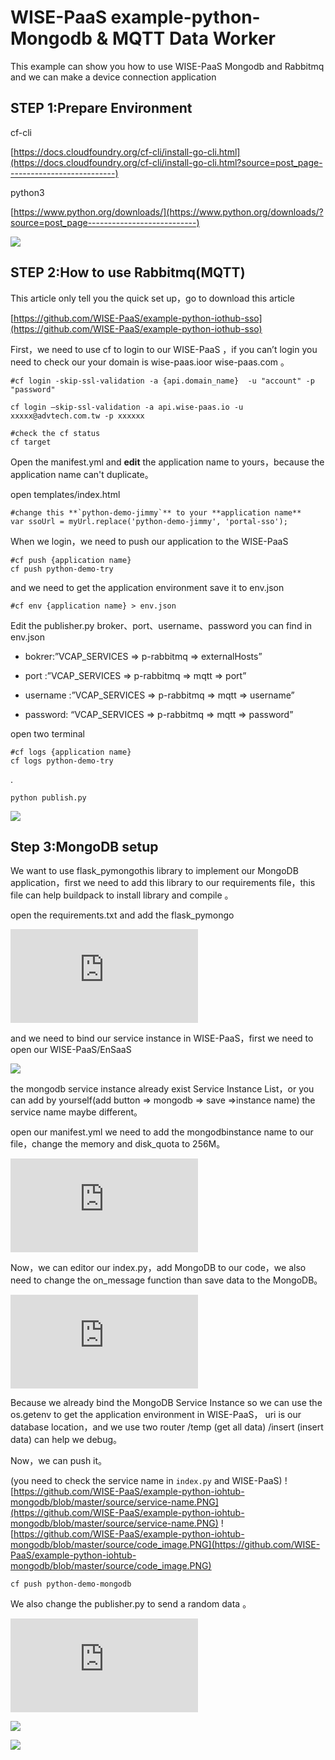 
# WISE-PaaS example-python-Mongodb & MQTT Data Worker

This example can show you how to use WISE-PaaS Mongodb and Rabbitmq and we can make a device connection application

## STEP 1:Prepare Environment

cf-cli

[https://docs.cloudfoundry.org/cf-cli/install-go-cli.html](https://docs.cloudfoundry.org/cf-cli/install-go-cli.html?source=post_page---------------------------)

python3

[https://www.python.org/downloads/](https://www.python.org/downloads/?source=post_page---------------------------)

![](https://cdn-images-1.medium.com/max/2000/1*iJwh3dROjmveF8x1rC6zag.png)

## STEP 2:How to use Rabbitmq(MQTT)

This article only tell you the quick set up，go to download this article

[https://github.com/WISE-PaaS/example-python-iothub-sso](https://github.com/WISE-PaaS/example-python-iothub-sso)

First，we need to use cf to login to our WISE-PaaS ，if you can’t login you need to check our your domain is wise-paas.ioor wise-paas.com 。

    #cf login -skip-ssl-validation -a {api.domain_name}  -u "account" -p "password"
    
    cf login –skip-ssl-validation -a api.wise-paas.io -u xxxxx@advtech.com.tw -p xxxxxx
    
    #check the cf status
    cf target

Open the manifest.yml and **edit** the application name to yours，because the application name can't duplicate。

open templates/index.html

    #change this **`python-demo-jimmy`** to your **application name**
    var ssoUrl = myUrl.replace('python-demo-jimmy', 'portal-sso');

When we login，we need to push our application to the WISE-PaaS

    #cf push {application name}
    cf push python-demo-try

and we need to get the application environment save it to env.json

    #cf env {application name} > env.json

Edit the publisher.py broker、port、username、password you can find in env.json

* bokrer:”VCAP_SERVICES => p-rabbitmq => externalHosts”

* port :”VCAP_SERVICES => p-rabbitmq => mqtt => port”

* username :”VCAP_SERVICES => p-rabbitmq => mqtt => username”

* password: “VCAP_SERVICES => p-rabbitmq => mqtt => password”

open two terminal

    #cf logs {application name}
    cf logs python-demo-try

.

    python publish.py

![](https://cdn-images-1.medium.com/max/2466/1*WzwjNwVA7QMZRJn7bGH27Q.png)

## Step 3:MongoDB setup

We want to use flask_pymongothis library to implement our MongoDB application，first we need to add this library to our requirements file，this file can help buildpack to install library and compile 。

open the requirements.txt and add the flask_pymongo

<iframe src="https://medium.com/media/597fed8b058aed05fd67132df3d06343" frameborder=0></iframe>

and we need to bind our service instance in WISE-PaaS，first we need to open our WISE-PaaS/EnSaaS

![](https://cdn-images-1.medium.com/max/2542/1*U4IMFUoNtaUguhkytLdiwQ.png)

the mongodb service instance already exist Service Instance List，or you can add by yourself(add button => mongodb => save =>instance name) the service name maybe different。

open our manifest.yml we need to add the mongodbinstance name to our file，change the memory and disk_quota to 256M。

<iframe src="https://medium.com/media/12d55e61fe68a56cf018a16a1c1415a7" frameborder=0></iframe>

Now，we can editor our index.py，add MongoDB to our code，we also need to change the on_message function than save data to the MongoDB。

<iframe src="https://medium.com/media/3c315d90228f1fa72052006dd23035f2" frameborder=0></iframe>

Because we already bind the MongoDB Service Instance so we can use the os.getenv to get the application environment in WISE-PaaS， uri is our database location，and we use two router /temp (get all data) /insert (insert data) can help we debug。

Now，we can push it。

(you need to check the service name in `index.py` and WISE-PaaS)
![https://github.com/WISE-PaaS/example-python-iohtub-mongodb/blob/master/source/service-name.PNG](https://github.com/WISE-PaaS/example-python-iohtub-mongodb/blob/master/source/service-name.PNG)
![https://github.com/WISE-PaaS/example-python-iohtub-mongodb/blob/master/source/code_image.PNG](https://github.com/WISE-PaaS/example-python-iohtub-mongodb/blob/master/source/code_image.PNG)

    cf push python-demo-mongodb

We also change the publisher.py to send a random data 。

<iframe src="https://medium.com/media/e99d30c129cf563ed20c940c9a0763ad" frameborder=0></iframe>

![](https://cdn-images-1.medium.com/max/2000/1*t9Ctvi9lAXX9p88vIhp7Fw.png)

![](https://cdn-images-1.medium.com/max/2308/1*tsTGvjO9UiohvPqtNEczfg.png)
